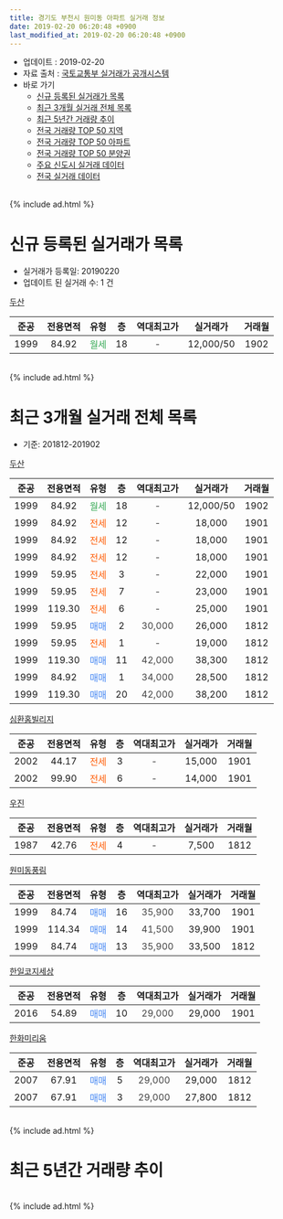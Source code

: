 ```yaml
---
title: 경기도 부천시 원미동 아파트 실거래 정보
date: 2019-02-20 06:20:48 +0900
last_modified_at: 2019-02-20 06:20:48 +0900
---
```


* 업데이트 : 2019-02-20
* 자료 출처 : [국토교통부 실거래가 공개시스템](http://rt.molit.go.kr)
* 바로 가기
    * [신규 등록된 실거래가 목록](#신규-등록된-실거래가-목록)
    * [최근 3개월 실거래 전체 목록](#최근-3개월-실거래-전체-목록)
    * [최근 5년간 거래량 추이](#최근-5년간-거래량-추이)
    * [전국 거래량 TOP 50 지역](https://inasie.github.io/apt-trade-info/최근-3개월-전국에서-가장-거래가-많이-발생한-지역)
    * [전국 거래량 TOP 50 아파트](https://inasie.github.io/apt-trade-info/최근-3개월-전국에서-가장-거래가-많이-발생한-아파트)
    * [전국 거래량 TOP 50 분양권](https://inasie.github.io/apt-trade-info/최근-3개월-전국에서-가장-거래가-많이-발생한-분양권)
    * [주요 신도시 실거래 데이터](https://inasie.github.io/apt-trade-info/주요-신도시)
    * [전국 실거래 데이터](https://inasie.github.io/apt-trade-info/전국)
<br>
{% include ad.html %}
<br>

# 신규 등록된 실거래가 목록
* 실거래가 등록일: 20190220
* 업데이트 된 실거래 수: 1 건


[두산](https://search.naver.com/search.naver?query=%EA%B2%BD%EA%B8%B0%EB%8F%84+%EB%B6%80%EC%B2%9C%EC%8B%9C+%EC%9B%90%EB%AF%B8%EB%8F%99+%EB%91%90%EC%82%B0)

|준공|전용면적|유형|층|역대최고가|실거래가|거래월|
|:---:|:---:|:---:|:---:|:---:|:---:|:---:|
|1999|84.92|<span style="color:#34a853">월세</span>|18|<span style="color:#444444">-</span>|12,000/50|1902|


<br>
{% include ad.html %}
<br>

# 최근 3개월 실거래 전체 목록
* 기준: 201812-201902


[두산](https://search.naver.com/search.naver?query=%EA%B2%BD%EA%B8%B0%EB%8F%84+%EB%B6%80%EC%B2%9C%EC%8B%9C+%EC%9B%90%EB%AF%B8%EB%8F%99+%EB%91%90%EC%82%B0)

|준공|전용면적|유형|층|역대최고가|실거래가|거래월|
|:---:|:---:|:---:|:---:|:---:|:---:|:---:|
|1999|84.92|<span style="color:#34a853">월세</span>|18|<span style="color:#444444">-</span>|12,000/50|1902|
|1999|84.92|<span style="color:#ff5a00">전세</span>|12|<span style="color:#444444">-</span>|18,000|1901|
|1999|84.92|<span style="color:#ff5a00">전세</span>|12|<span style="color:#444444">-</span>|18,000|1901|
|1999|84.92|<span style="color:#ff5a00">전세</span>|12|<span style="color:#444444">-</span>|18,000|1901|
|1999|59.95|<span style="color:#ff5a00">전세</span>|3|<span style="color:#444444">-</span>|22,000|1901|
|1999|59.95|<span style="color:#ff5a00">전세</span>|7|<span style="color:#444444">-</span>|23,000|1901|
|1999|119.30|<span style="color:#ff5a00">전세</span>|6|<span style="color:#444444">-</span>|25,000|1901|
|1999|59.95|<span style="color:#4285f3">매매</span>|2|<span style="color:#444444">30,000</span>|26,000|1812|
|1999|59.95|<span style="color:#ff5a00">전세</span>|1|<span style="color:#444444">-</span>|19,000|1812|
|1999|119.30|<span style="color:#4285f3">매매</span>|11|<span style="color:#444444">42,000</span>|38,300|1812|
|1999|84.92|<span style="color:#4285f3">매매</span>|1|<span style="color:#444444">34,000</span>|28,500|1812|
|1999|119.30|<span style="color:#4285f3">매매</span>|20|<span style="color:#444444">42,000</span>|38,200|1812|

[심환홈빌리지](https://search.naver.com/search.naver?query=%EA%B2%BD%EA%B8%B0%EB%8F%84+%EB%B6%80%EC%B2%9C%EC%8B%9C+%EC%9B%90%EB%AF%B8%EB%8F%99+%EC%8B%AC%ED%99%98%ED%99%88%EB%B9%8C%EB%A6%AC%EC%A7%80)

|준공|전용면적|유형|층|역대최고가|실거래가|거래월|
|:---:|:---:|:---:|:---:|:---:|:---:|:---:|
|2002|44.17|<span style="color:#ff5a00">전세</span>|3|<span style="color:#444444">-</span>|15,000|1901|
|2002|99.90|<span style="color:#ff5a00">전세</span>|6|<span style="color:#444444">-</span>|14,000|1901|

[우진](https://search.naver.com/search.naver?query=%EA%B2%BD%EA%B8%B0%EB%8F%84+%EB%B6%80%EC%B2%9C%EC%8B%9C+%EC%9B%90%EB%AF%B8%EB%8F%99+%EC%9A%B0%EC%A7%84)

|준공|전용면적|유형|층|역대최고가|실거래가|거래월|
|:---:|:---:|:---:|:---:|:---:|:---:|:---:|
|1987|42.76|<span style="color:#ff5a00">전세</span>|4|<span style="color:#444444">-</span>|7,500|1812|

[원미동풍림](https://search.naver.com/search.naver?query=%EA%B2%BD%EA%B8%B0%EB%8F%84+%EB%B6%80%EC%B2%9C%EC%8B%9C+%EC%9B%90%EB%AF%B8%EB%8F%99+%EC%9B%90%EB%AF%B8%EB%8F%99%ED%92%8D%EB%A6%BC)

|준공|전용면적|유형|층|역대최고가|실거래가|거래월|
|:---:|:---:|:---:|:---:|:---:|:---:|:---:|
|1999|84.74|<span style="color:#4285f3">매매</span>|16|<span style="color:#444444">35,900</span>|33,700|1901|
|1999|114.34|<span style="color:#4285f3">매매</span>|14|<span style="color:#444444">41,500</span>|39,900|1901|
|1999|84.74|<span style="color:#4285f3">매매</span>|13|<span style="color:#444444">35,900</span>|33,500|1812|

[한일코지세상](https://search.naver.com/search.naver?query=%EA%B2%BD%EA%B8%B0%EB%8F%84+%EB%B6%80%EC%B2%9C%EC%8B%9C+%EC%9B%90%EB%AF%B8%EB%8F%99+%ED%95%9C%EC%9D%BC%EC%BD%94%EC%A7%80%EC%84%B8%EC%83%81)

|준공|전용면적|유형|층|역대최고가|실거래가|거래월|
|:---:|:---:|:---:|:---:|:---:|:---:|:---:|
|2016|54.89|<span style="color:#4285f3">매매</span>|10|<span style="color:#444444">29,000</span>|29,000|1901|

[한화미리움](https://search.naver.com/search.naver?query=%EA%B2%BD%EA%B8%B0%EB%8F%84+%EB%B6%80%EC%B2%9C%EC%8B%9C+%EC%9B%90%EB%AF%B8%EB%8F%99+%ED%95%9C%ED%99%94%EB%AF%B8%EB%A6%AC%EC%9B%80)

|준공|전용면적|유형|층|역대최고가|실거래가|거래월|
|:---:|:---:|:---:|:---:|:---:|:---:|:---:|
|2007|67.91|<span style="color:#4285f3">매매</span>|5|<span style="color:#444444">29,000</span>|29,000|1812|
|2007|67.91|<span style="color:#4285f3">매매</span>|3|<span style="color:#444444">29,000</span>|27,800|1812|


<br>
{% include ad.html %}
<br>

# 최근 5년간 거래량 추이


<div style="width:100%;">
    <canvas id="deal_progress" height="200"></canvas>
</div>

<script>
new Chart(document.getElementById("deal_progress"), {
    type: 'line',
    data: {
        labels: ['201402','201403','201404','201405','201406','201407','201408','201409','201410','201411','201412','201501','201502','201503','201504','201505','201506','201507','201508','201509','201510','201511','201512','201601','201602','201603','201604','201605','201606','201607','201608','201609','201610','201611','201612','201701','201702','201703','201704','201705','201706','201707','201708','201709','201710','201711','201712','201801','201802','201803','201804','201805','201806','201807','201808','201809','201810','201811','201812','201901','201902'],
        datasets: [{
            label: '매매',
            pointRadius: 1,
            data: [7, 14, 12, 9, 8, 15, 12, 15, 19, 9, 7, 10, 10, 15, 21, 18, 21, 12, 8, 12, 8, 9, 2, 6, 6, 9, 16, 13, 14, 15, 9, 13, 14, 8, 8, 7, 15, 11, 3, 11, 9, 11, 11, 16, 11, 8, 6, 5, 19, 15, 6, 3, 5, 8, 14, 12, 12, 4, 7, 3, 0],
            borderColor: "rgba(255, 201, 14, 1)",
            backgroundColor: "rgba(255, 201, 14, 0.5)",
            fill: false,
            lineTension: 0
        },{
            label: '전월세',
            pointRadius: 1,
            data: [10, 8, 10, 8, 5, 9, 3, 5, 6, 1, 3, 10, 8, 11, 5, 10, 2, 9, 4, 11, 7, 4, 6, 7, 5, 8, 10, 12, 4, 4, 6, 3, 8, 3, 3, 5, 6, 10, 6, 7, 4, 10, 7, 9, 2, 6, 5, 3, 2, 11, 5, 4, 9, 5, 4, 7, 6, 5, 2, 8, 1],
            borderColor: "rgba(0, 141, 185, 1)",
            backgroundColor: "rgba(0, 141, 185, 0.5)",
            fill: false,
            lineTension: 0
        }
        ]
    },
    options: {
        responsive: true,
        title: {
            display: false
        },
        tooltips: {
            mode: 'index',
            intersect: false
        },
        hover: {
            mode: 'nearest',
            intersect: true
        },
        scales: {
            xAxes: [{
                display: true,
                scaleLabel: {
                    display: true,
                    labelString: '년/월'
                }
            }],
            yAxes: [{
                display: true,
                ticks: {
                    suggestedMin: 0,
                },
                scaleLabel: {
                    display: true,
                    labelString: '실거래 수'
                }
            }]
        }
    }
});

</script>


<br>
{% include ad.html %}
<br>

